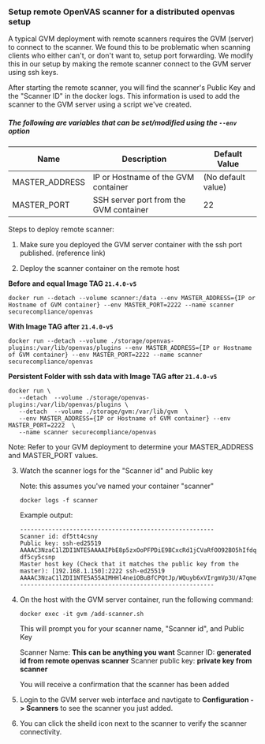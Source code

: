 ### Setup remote OpenVAS scanner for a distributed openvas setup

A typical GVM deployment with remote scanners requires the GVM (server) to connect to the scanner. We found this to be problematic when scanning clients who either can\'t, or don\'t want to, setup port forwarding. We modify this in our setup by making the remote scanner connect to the GVM server using ssh keys. 

After starting the remote scanner, you will find the scanner\'s Public Key and the \"Scanner ID\" in the docker logs. This information is used to add the scanner to the GVM server using a script we\'ve created.

##### The following are variables that can be set/modified using the `--env` option

| Name           | Description                            | Default Value      |
| -------------- | -------------------------------------- | ------------------ |
| MASTER_ADDRESS | IP or Hostname of the GVM container    | (No default value) |
| MASTER_PORT    | SSH server port from the GVM container | 22                 |

Steps to deploy remote scanner:

1. Make sure you deployed the GVM server container with the ssh port published. (reference link)

2. Deploy the scanner container on the remote host

**Before and equal Image TAG `21.4.0-v5`**
   ```shell
   docker run --detach --volume scanner:/data --env MASTER_ADDRESS={IP or Hostname of GVM container} --env MASTER_PORT=2222 --name scanner securecompliance/openvas
   ```

**With Image TAG after `21.4.0-v5`**
   ```shell
   docker run --detach --volume ./storage/openvas-plugins:/var/lib/openvas/plugins --env MASTER_ADDRESS={IP or Hostname of GVM container} --env MASTER_PORT=2222 --name scanner securecompliance/openvas
   ```

**Persistent Folder with ssh data with Image TAG after `21.4.0-v5`**
```
docker run \
   --detach  --volume ./storage/openvas-plugins:/var/lib/openvas/plugins \
   --detach  --volume ./storage/gvm:/var/lib/gvm  \
   --env MASTER_ADDRESS={IP or Hostname of GVM container} --env MASTER_PORT=2222  \
   --name scanner securecompliance/openvas
```

   Note: Refer to your GVM deployment to determine your MASTER_ADDRESS and MASTER_PORT values.

3. Watch the scanner logs for the \"Scanner id\" and Public key

   Note: this assumes you\'ve named your container \"scanner\"
   ```
   docker logs -f scanner
   ```
   Example output:
   ```
   -------------------------------------------------------
   Scanner id: df5tt4csny
   Public key: ssh-ed25519 AAAAC3NzaC1lZDI1NTE5AAAAIPbE8p5zxOoPFPDiE9BCxcRd1jCVaRfOO92BO5hIfdqi df5cy5csnp
   Master host key (Check that it matches the public key from the master): [192.168.1.150]:2222 ssh-ed25519 AAAAC3NzaC1lZDI1NTE5A55AIMHHl4neiOBuBfCPQtJp/WQuyb6xVIrgmVp3U/A7qmev
   -------------------------------------------------------
   ```

4. On the host with the GVM server container, run the following command:

   ```
   docker exec -it gvm /add-scanner.sh
   ```
   This will prompt you for your scanner name, \"Scanner id\", and Public Key

   Scanner Name: **This can be anything you want**
   Scanner ID: **generated id from remote openvas scanner**
   Scanner public key: **private key from scanner**

   You will receive a confirmation that the scanner has been added

5. Login to the GVM server web interface and navtigate to **Configuration -> Scanners** to see the scanner you just added.
6. You can click the sheild icon next to the scanner to verify the scanner connectivity.
